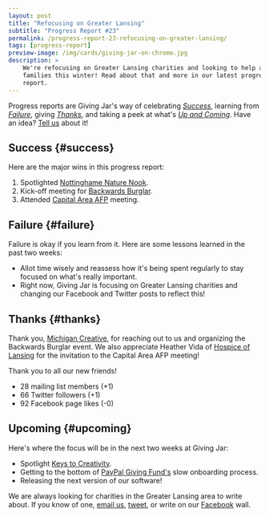 ```yaml
---
layout: post
title: "Refocusing on Greater Lansing"
subtitle: "Progress Report #23"
permalink: /progress-report-23-refocusing-on-greater-lansing/
tags: [progress-report]
preview-image: /img/cards/giving-jar-on-chrome.jpg
description: >
    We're refocusing on Greater Lansing charities and looking to help a few
    families this winter! Read about that and more in our latest progress
    report.
---
```


Progress reports are Giving Jar's way of celebrating *[Success][1]*, learning from *[Failure][2]*, giving *[Thanks][3]*, and taking a peek at what's *[Up and Coming][4]*. Have an idea? [Tell us][5] about it!

## Success {#success}

Here are the major wins in this progress report:

1. Spotlighted [Nottinghame Nature Nook][8].
2. Kick-off meeting for [Backwards Burglar][9].
3. Attended [Capital Area AFP][10] meeting.

## Failure {#failure}

Failure is okay if you learn from it. Here are some lessons learned in the past two weeks:

* Allot time wisely and reassess how it's being spent regularly to stay focused on what's really important.
* Right now, Giving Jar is focusing on Greater Lansing charities and changing our Facebook and Twitter posts to reflect this!

## Thanks {#thanks}

Thank you, [Michigan Creative][11], for reaching out to us and organizing the Backwards Burglar event. We also appreciate Heather Vida of [Hospice of Lansing][12] for the invitation to the Capital Area AFP meeting!

Thank you to all our new friends!

* 28 mailing list members (+1)
* 66 Twitter followers (+1)
* 92 Facebook page likes (-0)

## Upcoming {#upcoming}

Here's where the focus will be in the next two weeks at Giving Jar:

* Spotlight [Keys to Creativity][13].
* Getting to the bottom of [PayPal Giving Fund's][14] slow onboarding process.
* Releasing the next version of our software!

We are always looking for charities in the Greater Lansing area to write about. If you know of one, [email us][5], [tweet][6], or write on our [Facebook][7] wall.



[1]: #success "Success Section"
[2]: #failure "Failure Section"
[3]: #thanks "Thanks Section"
[4]: #upcoming "Upcoming Section"
[5]: mailto:hello@givingjar.org "Email Giving Jar"
[6]: https://twitter.com/givingjar "Giving Jar on Twitter"
[7]: https://www.facebook.com/givingjarorg "Giving Jar on Facebook"
[8]: http://blog.givingjar.org/charity-spotlight-nottingham-nature-nook/ "Nottingham Nature Nook Spotlight"
[9]: http://backwardsburglar.com/ "Backwards Burglar Homepage"
[10]: http://afplansingmi.afpnet.org/ "Association for Fundraising Professionals - Capital Area Chapter Homepage"
[11]: https://www.michigancreative.com/ "Michigan Creative Homepage"
[12]: http://hospiceoflansing.org/ "Hospice of Lansing Homepage"
[13]: http://www.keystocreativity.net/ "Keys to Creativity Homepage"
[14]: https://www.paypal.com/givingfund/ "PayPal Giving Fund Homepage"
